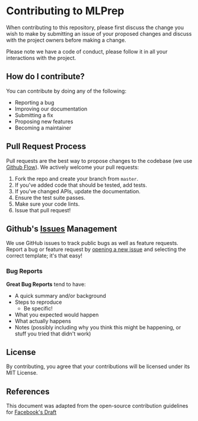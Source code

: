# Contributing to MLPrep
When contributing to this repository, please first discuss the change you wish to make by submitting an issue of your proposed changes and discuss with the project owners before making a change.

Please note we have a code of conduct, please follow it in all your interactions with the project.

## How do I contribute?
You can contribute by doing any of the following:
- Reporting a bug
- Improving our documentation
- Submitting a fix
- Proposing new features
- Becoming a maintainer

## Pull Request Process
Pull requests are the best way to propose changes to the codebase (we use [Github Flow](https://guides.github.com/introduction/flow/index.html)). We actively welcome your pull requests:

1. Fork the repo and create your branch from `master`.
2. If you've added code that should be tested, add tests.
3. If you've changed APIs, update the documentation.
4. Ensure the test suite passes.
5. Make sure your code lints.
6. Issue that pull request!

## Github's [Issues](https://github.com/briandk/transcriptase-atom/issues) Management
We use GitHub issues to track public bugs as well as feature requests. Report a bug or feature request by [opening a new issue](https://github.com/MLH-Fellowship/MLPrep/issues/new/choose) and selecting the correct template; it's that easy!

### Bug Reports
**Great Bug Reports** tend to have:
- A quick summary and/or background
- Steps to reproduce
  - Be specific!
- What you expected would happen
- What actually happens
- Notes (possibly including why you think this might be happening, or stuff you tried that didn't work)

## License
By contributing, you agree that your contributions will be licensed under its MIT License.

## References
This document was adapted from the open-source contribution guidelines for [Facebook's Draft](https://github.com/facebook/draft-js/blob/a9316a723f9e918afde44dea68b5f9f39b7d9b00/CONTRIBUTING.md)
